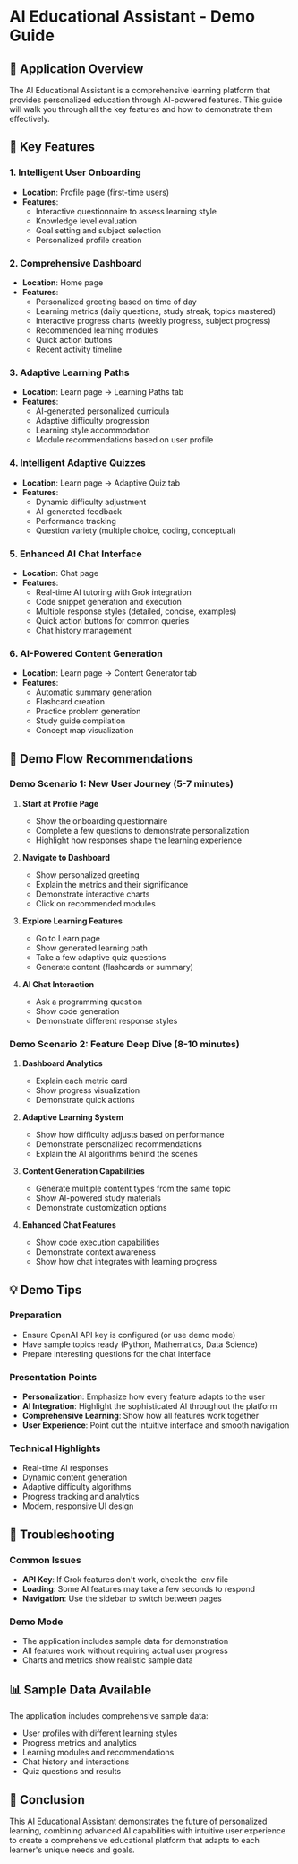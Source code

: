 # AI Educational Assistant - Demo Guide

## 🚀 Application Overview

The AI Educational Assistant is a comprehensive learning platform that provides personalized education through AI-powered features. This guide will walk you through all the key features and how to demonstrate them effectively.

## 🌟 Key Features

### 1. **Intelligent User Onboarding**
- **Location**: Profile page (first-time users)
- **Features**:
  - Interactive questionnaire to assess learning style
  - Knowledge level evaluation
  - Goal setting and subject selection
  - Personalized profile creation

### 2. **Comprehensive Dashboard**
- **Location**: Home page
- **Features**:
  - Personalized greeting based on time of day
  - Learning metrics (daily questions, study streak, topics mastered)
  - Interactive progress charts (weekly progress, subject progress)
  - Recommended learning modules
  - Quick action buttons
  - Recent activity timeline

### 3. **Adaptive Learning Paths**
- **Location**: Learn page → Learning Paths tab
- **Features**:
  - AI-generated personalized curricula
  - Adaptive difficulty progression
  - Learning style accommodation
  - Module recommendations based on user profile

### 4. **Intelligent Adaptive Quizzes**
- **Location**: Learn page → Adaptive Quiz tab
- **Features**:
  - Dynamic difficulty adjustment
  - AI-generated feedback
  - Performance tracking
  - Question variety (multiple choice, coding, conceptual)

### 5. **Enhanced AI Chat Interface**
- **Location**: Chat page
- **Features**:
  - Real-time AI tutoring with Grok integration
  - Code snippet generation and execution
  - Multiple response styles (detailed, concise, examples)
  - Quick action buttons for common queries
  - Chat history management

### 6. **AI-Powered Content Generation**
- **Location**: Learn page → Content Generator tab
- **Features**:
  - Automatic summary generation
  - Flashcard creation
  - Practice problem generation
  - Study guide compilation
  - Concept map visualization

## 🎯 Demo Flow Recommendations

### **Demo Scenario 1: New User Journey (5-7 minutes)**

1. **Start at Profile Page**
   - Show the onboarding questionnaire
   - Complete a few questions to demonstrate personalization
   - Highlight how responses shape the learning experience

2. **Navigate to Dashboard**
   - Show personalized greeting
   - Explain the metrics and their significance
   - Demonstrate interactive charts
   - Click on recommended modules

3. **Explore Learning Features**
   - Go to Learn page
   - Show generated learning path
   - Take a few adaptive quiz questions
   - Generate content (flashcards or summary)

4. **AI Chat Interaction**
   - Ask a programming question
   - Show code generation
   - Demonstrate different response styles

### **Demo Scenario 2: Feature Deep Dive (8-10 minutes)**

1. **Dashboard Analytics**
   - Explain each metric card
   - Show progress visualization
   - Demonstrate quick actions

2. **Adaptive Learning System**
   - Show how difficulty adjusts based on performance
   - Demonstrate personalized recommendations
   - Explain the AI algorithms behind the scenes

3. **Content Generation Capabilities**
   - Generate multiple content types from the same topic
   - Show AI-powered study materials
   - Demonstrate customization options

4. **Enhanced Chat Features**
   - Show code execution capabilities
   - Demonstrate context awareness
   - Show how chat integrates with learning progress

## 💡 Demo Tips

### **Preparation**
- Ensure OpenAI API key is configured (or use demo mode)
- Have sample topics ready (Python, Mathematics, Data Science)
- Prepare interesting questions for the chat interface

### **Presentation Points**
- **Personalization**: Emphasize how every feature adapts to the user
- **AI Integration**: Highlight the sophisticated AI throughout the platform
- **Comprehensive Learning**: Show how all features work together
- **User Experience**: Point out the intuitive interface and smooth navigation

### **Technical Highlights**
- Real-time AI responses
- Dynamic content generation
- Adaptive difficulty algorithms
- Progress tracking and analytics
- Modern, responsive UI design

## 🔧 Troubleshooting

### **Common Issues**
- **API Key**: If Grok features don't work, check the .env file
- **Loading**: Some AI features may take a few seconds to respond
- **Navigation**: Use the sidebar to switch between pages

### **Demo Mode**
- The application includes sample data for demonstration
- All features work without requiring actual user progress
- Charts and metrics show realistic sample data

## 📊 Sample Data Available

The application includes comprehensive sample data:
- User profiles with different learning styles
- Progress metrics and analytics
- Learning modules and recommendations
- Chat history and interactions
- Quiz questions and results

## 🎉 Conclusion

This AI Educational Assistant demonstrates the future of personalized learning, combining advanced AI capabilities with intuitive user experience to create a comprehensive educational platform that adapts to each learner's unique needs and goals.
